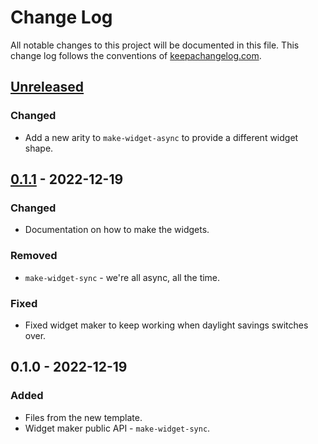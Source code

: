 # Change Log
All notable changes to this project will be documented in this file. This change log follows the conventions of [keepachangelog.com](http://keepachangelog.com/).

## [Unreleased]
### Changed
- Add a new arity to `make-widget-async` to provide a different widget shape.

## [0.1.1] - 2022-12-19
### Changed
- Documentation on how to make the widgets.

### Removed
- `make-widget-sync` - we're all async, all the time.

### Fixed
- Fixed widget maker to keep working when daylight savings switches over.

## 0.1.0 - 2022-12-19
### Added
- Files from the new template.
- Widget maker public API - `make-widget-sync`.

[Unreleased]: https://sourcehost.site/your-name/mandelbrot/compare/0.1.1...HEAD
[0.1.1]: https://sourcehost.site/your-name/mandelbrot/compare/0.1.0...0.1.1
